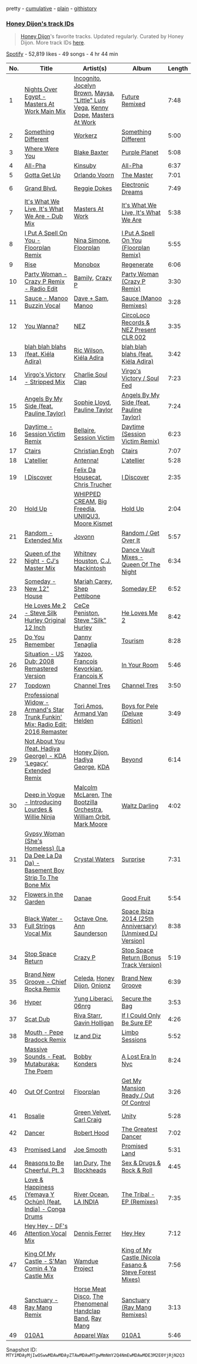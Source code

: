 pretty - [cumulative](/playlists/cumulative/37i9dQZF1DWTYPRTIhI2jZ.md) - [plain](/playlists/plain/37i9dQZF1DWTYPRTIhI2jZ) - [githistory](https://github.githistory.xyz/mackorone/spotify-playlist-archive/blob/main/playlists/plain/37i9dQZF1DWTYPRTIhI2jZ)

### [Honey Dijon's track IDs](https://open.spotify.com/playlist/37i9dQZF1DWTYPRTIhI2jZ)

> <a href="spotify:artist:0XfQBWgzisaS9ltDV9bXAS">Honey Dijon</a>'s favorite tracks\. Updated regularly\. Curated by Honey Dijon\. More track IDs <a href="spotify:genre:track\_id">here</a>.

[Spotify](https://open.spotify.com/user/spotify) - 52,819 likes - 49 songs - 4 hr 44 min

| No. | Title | Artist(s) | Album | Length |
|---|---|---|---|---|
| 1 | [Nights Over Egypt \- Masters At Work Main Mix](https://open.spotify.com/track/12zzhQCnWxYoLdWUFgchG2) | [Incognito](https://open.spotify.com/artist/5moJNCJeiNwuQAhDLJXULs), [Jocelyn Brown](https://open.spotify.com/artist/2ga5ADaBpljQ3YrCh99ZMq), [Maysa](https://open.spotify.com/artist/6O67GI6ayhWHyFmOOJRLEq), ["Little" Luis Vega](https://open.spotify.com/artist/6yAj22p2E4Gk1eevP8oOho), [Kenny Dope](https://open.spotify.com/artist/1TrfxjXu8quyDw05p2bacX), [Masters At Work](https://open.spotify.com/artist/5Fkj0k7EPUhIsESSIEA9f1) | [Future Remixed](https://open.spotify.com/album/0IMvU6xwpYKdc8tP3n8LI8) | 7:48 |
| 2 | [Something Different](https://open.spotify.com/track/5gX7AEGXahevO0PnmWBBzC) | [Workerz](https://open.spotify.com/artist/07riTLXllSE9JOTMOkwPMb) | [Something Different](https://open.spotify.com/album/5TfZcN430So0UJLLdV9XRI) | 5:00 |
| 3 | [Where Were You](https://open.spotify.com/track/6jm98tVTld0ynxrVeJApdP) | [Blake Baxter](https://open.spotify.com/artist/3ZKUeqiV2UX5sKhOipqw1h) | [Purple Planet](https://open.spotify.com/album/6qv6hIPggiItYOVNSMcs7c) | 5:08 |
| 4 | [All\-Pha](https://open.spotify.com/track/5inC7FEroUMMrclA23U9UP) | [Kinsuby](https://open.spotify.com/artist/0Y9cni6xt2NiGBhINp9vJh) | [All\-Pha](https://open.spotify.com/album/3ZaBPZLjJuBgvcgZRpc7Vs) | 6:37 |
| 5 | [Gotta Get Up](https://open.spotify.com/track/1AYORYRA0YWllNtvHS77IM) | [Orlando Voorn](https://open.spotify.com/artist/4Kv4vEaYZEcrJoXqeMpN2u) | [The Master](https://open.spotify.com/album/5wUX4RN9vc8rwFjuFNZBuH) | 7:01 |
| 6 | [Grand Blvd.](https://open.spotify.com/track/44XfJsyur26ZktVU1PWmHg) | [Reggie Dokes](https://open.spotify.com/artist/3Tlb20Fc21tarAIsgPR7PH) | [Electronic Dreams](https://open.spotify.com/album/4dJEvYCwVYpdcAwE5JpVbg) | 7:49 |
| 7 | [It's What We Live, It's What We Are \- Dub Mix](https://open.spotify.com/track/0U3GUs2KULUGxmFzURA6f1) | [Masters At Work](https://open.spotify.com/artist/5Fkj0k7EPUhIsESSIEA9f1) | [It's What We Live, It's What We Are](https://open.spotify.com/album/1XXdIzAfbIvaXR09NAs6ey) | 5:38 |
| 8 | [I Put A Spell On You \- Floorplan Remix](https://open.spotify.com/track/0q64O7oM5jsEQEv5hXXWfE) | [Nina Simone](https://open.spotify.com/artist/7G1GBhoKtEPnP86X2PvEYO), [Floorplan](https://open.spotify.com/artist/0RBnTX5xoVa1bDYt9Qbies) | [I Put A Spell On You \(Floorplan Remix\)](https://open.spotify.com/album/446i3PgslORjpU0i7eKv9U) | 5:55 |
| 9 | [Rise](https://open.spotify.com/track/7zHNeQIRjK4oipgRLg7LFI) | [Monobox](https://open.spotify.com/artist/3t68pcz7yvlSVv14TfvfCh) | [Regenerate](https://open.spotify.com/album/4LDWb29mGYcTq1tPitDTFr) | 6:06 |
| 10 | [Party Woman \- Crazy P Remix \- Radio Edit](https://open.spotify.com/track/5pzDUAOgD90EzFxrIV181m) | [Bamily](https://open.spotify.com/artist/6oMh7pGcBIgfpdKKUHmJAy), [Crazy P](https://open.spotify.com/artist/6jOz2B9qeID4dLP1o8bFGf) | [Party Woman \(Crazy P Remix\)](https://open.spotify.com/album/04UFwo4ylbMJuk2EKfapUg) | 3:30 |
| 11 | [Sauce \- Manoo Buzzin Vocal](https://open.spotify.com/track/6Ye8UVCEGyZm2tvNkGE2tx) | [Dave + Sam](https://open.spotify.com/artist/5C7HgyosSspofglYFe2UZf), [Manoo](https://open.spotify.com/artist/0SWJzERYiO2LLxoUqMXDsz) | [Sauce \(Manoo Remixes\)](https://open.spotify.com/album/2NcBxxI4KSaaBZ4rifx1hT) | 3:28 |
| 12 | [You Wanna?](https://open.spotify.com/track/6BRJxAgTCr7zCOmTkZuY2Q) | [NEZ](https://open.spotify.com/artist/2Mwy2BwAUT3WU1cZa3pvEW) | [CircoLoco Records & NEZ Present CLR 002](https://open.spotify.com/album/2wAuDx3TtAOyhk0cGMjv5C) | 3:35 |
| 13 | [blah blah blahs \(feat\. Kiéla Adira\)](https://open.spotify.com/track/6cGu86LLLK03HpX3ERgiBk) | [Ric Wilson](https://open.spotify.com/artist/34zbMuAgXxsgqnGXSxWvCR), [Kiéla Adira](https://open.spotify.com/artist/4yd2a7A5sVp0QEzPQASBkY) | [blah blah blahs \(feat\. Kiéla Adira\)](https://open.spotify.com/album/3TViEls6ZkPMYErrmuHeI4) | 3:42 |
| 14 | [Virgo's Victory \- Stripped Mix](https://open.spotify.com/track/790sFZH3iYe3D4x1u8QPlf) | [Charlie Soul Clap](https://open.spotify.com/artist/4R1FbGcLzUd1poeNQXIb8o) | [Virgo's Victory / Soul Fed](https://open.spotify.com/album/78HMlEQW4ELyT1rjR11VBN) | 7:23 |
| 15 | [Angels By My Side \(feat\. Pauline Taylor\)](https://open.spotify.com/track/26ALH0sQXHOEeLDuIth1ZX) | [Sophie Lloyd](https://open.spotify.com/artist/6llIdnUsCdswsO6nExQIEF), [Pauline Taylor](https://open.spotify.com/artist/1OBxd0sOELyeO2h9JBKZA1) | [Angels By My Side \(feat\. Pauline Taylor\)](https://open.spotify.com/album/3AxIohtIZVMGMNVoqrl2O3) | 7:24 |
| 16 | [Daytime \- Session Victim Remix](https://open.spotify.com/track/13grsmUXaulKEQbmhYxzfh) | [Bellaire](https://open.spotify.com/artist/6yeeXqk3RxV7l5DxmlXMnw), [Session Victim](https://open.spotify.com/artist/4Hl6TEQAFgH0XrZq4f8okX) | [Daytime \(Session Victim Remix\)](https://open.spotify.com/album/7CxWQmoI3boEXWeh1G2jVv) | 6:23 |
| 17 | [Ctairs](https://open.spotify.com/track/56r3BSxEExeBwj9za8BCFw) | [Christian Engh](https://open.spotify.com/artist/2I3DL5Ue1I3oxlJi2wZ2qX) | [Ctairs](https://open.spotify.com/album/6b32PEGCCSVfnv1x4HskIG) | 7:07 |
| 18 | [L'atellier](https://open.spotify.com/track/30NT3Qo8c1dxchJ9Mnt6Os) | [Antenna!](https://open.spotify.com/artist/1M1JqfU36s2CCNGNCw6Gh4) | [L'atellier](https://open.spotify.com/album/4F06w488Ng2jlvEX4fcuQn) | 5:28 |
| 19 | [I Discover](https://open.spotify.com/track/74oBQ9l3m1Q32dAtQ4zrlb) | [Felix Da Housecat](https://open.spotify.com/artist/4rC8J4M4aOqsQSCP4yoyJI), [Chris Trucher](https://open.spotify.com/artist/5qtuQoZI8KbbCx3hD0MQ5D) | [I Discover](https://open.spotify.com/album/5IxqMn18v2DltVwchiRPpO) | 2:35 |
| 20 | [Hold Up](https://open.spotify.com/track/6AxBhyZDlChhX1lNDGCf0P) | [WHIPPED CREAM](https://open.spotify.com/artist/5CMaNobmJYgXcfiT0zYOwi), [Big Freedia](https://open.spotify.com/artist/2gyv1akuIB9fQvXoGSPaJr), [UNIIQU3](https://open.spotify.com/artist/5aR8qSaApKChlZvzB0Jfpx), [Moore Kismet](https://open.spotify.com/artist/50uPj85gZxHFuFOlNBnnr5) | [Hold Up](https://open.spotify.com/album/6MmeK4J693NFnDma8cBVio) | 2:04 |
| 21 | [Random \- Extended Mix](https://open.spotify.com/track/3VfGpDM0GzjEA0qpnuM6zq) | [Jovonn](https://open.spotify.com/artist/3sxYSXk6nwIqVweh5Lxa9V) | [Random / Get Over It](https://open.spotify.com/album/3zlmKPw9wyDW3tnDatVz4G) | 5:57 |
| 22 | [Queen of the Night \- CJ's Master Mix](https://open.spotify.com/track/5gh3cyv4ljizkkAwdJOzp3) | [Whitney Houston](https://open.spotify.com/artist/6XpaIBNiVzIetEPCWDvAFP), [C.J\. Mackintosh](https://open.spotify.com/artist/0GGvtc3aJtSkuYcfsiN6eC) | [Dance Vault Mixes \- Queen Of The Night](https://open.spotify.com/album/2UhTTYK82jM1cX80cv3cNo) | 6:34 |
| 23 | [Someday \- New 12" House](https://open.spotify.com/track/6XtCgNKqDdbQvS2Tgc2434) | [Mariah Carey](https://open.spotify.com/artist/4iHNK0tOyZPYnBU7nGAgpQ), [Shep Pettibone](https://open.spotify.com/artist/6GOmlO6wisWSbBzBbCCaWv) | [Someday EP](https://open.spotify.com/album/5QjBEb1GwmxGjEaJLfuVWX) | 6:52 |
| 24 | [He Loves Me 2 \- Steve Silk Hurley Original 12 Inch](https://open.spotify.com/track/2iKOc0YdnY4jlJxzZvuFac) | [CeCe Peniston](https://open.spotify.com/artist/5UoVLCWzOKMIJ9iioof9OD), [Steve "Silk" Hurley](https://open.spotify.com/artist/2TzZ6XTFG1p1PAfhl0crDP) | [He Loves Me 2](https://open.spotify.com/album/5ad7oG1DNSvsVYZSWEIOIt) | 8:42 |
| 25 | [Do You Remember](https://open.spotify.com/track/49Pu4A1CXBaOZUoSxL6Cf1) | [Danny Tenaglia](https://open.spotify.com/artist/2tG935baRE4mH8B3saiwbm) | [Tourism](https://open.spotify.com/album/1KSuviqPb3xFjO2dGnvgYh) | 8:28 |
| 26 | [Situation \- US Dub; 2008 Remastered Version](https://open.spotify.com/track/0gHMcWG1AsY8gAEX8lCg5A) | [Yazoo](https://open.spotify.com/artist/1G1mX30GpUJqOr1QU2eBSs), [Francois Kevorkian](https://open.spotify.com/artist/30ZqCPhfRzzWcgIbXrbHnU), [Francois K](https://open.spotify.com/artist/2Y9THkKdfe8FfoHAyOY4Tv) | [In Your Room](https://open.spotify.com/album/5YlCHiZn44igfoWNFjP48v) | 5:46 |
| 27 | [Topdown](https://open.spotify.com/track/56dDonzTxrZKWuVDqUOYGd) | [Channel Tres](https://open.spotify.com/artist/4cUkGQyhLFqKHBtL58HYVp) | [Channel Tres](https://open.spotify.com/album/4pbf36fsCW0oe7myRLZEtz) | 3:50 |
| 28 | [Professional Widow \- Armand's Star Trunk Funkin' Mix; Radio Edit; 2016 Remaster](https://open.spotify.com/track/0MT7RXj7XwkyvA0e05fgo6) | [Tori Amos](https://open.spotify.com/artist/1KsASRNugxU85T0u6zSg32), [Armand Van Helden](https://open.spotify.com/artist/3cQA9WH8liZfeja1DxcDYE) | [Boys for Pele \(Deluxe Edition\)](https://open.spotify.com/album/7vuSTl6tuWg0CQdmfphkFQ) | 3:49 |
| 29 | [Not About You \(feat\. Hadiya George\) \- KDA 'Legacy' Extended Remix](https://open.spotify.com/track/3E3i9HPozXn5JS0yw6AJJR) | [Honey Dijon](https://open.spotify.com/artist/0XfQBWgzisaS9ltDV9bXAS), [Hadiya George](https://open.spotify.com/artist/1KbGFGECxJ5p23kuYlJ6l9), [KDA](https://open.spotify.com/artist/3EK3opK9Hp93HJjBPupzfg) | [Beyond](https://open.spotify.com/album/18JBpOIceZJGCryQXiv98d) | 6:14 |
| 30 | [Deep in Vogue \- Introducing Lourdes & Willie Ninja](https://open.spotify.com/track/5cuAVhV0nGjImPZXBy9Tvt) | [Malcolm McLaren](https://open.spotify.com/artist/4ihCM8I0fpWodgjo0mTlhZ), [The Bootzilla Orchestra](https://open.spotify.com/artist/7oNW0FHu1FMVPZPtyRzGpB), [William Orbit](https://open.spotify.com/artist/2AHGrNDMKFi8rHqQ8kJqfl), [Mark Moore](https://open.spotify.com/artist/4fJ5WogukabgmWKLAN3x9o) | [Waltz Darling](https://open.spotify.com/album/1T6VXkSGLyGwJ1l0555IBb) | 4:02 |
| 31 | [Gypsy Woman \(She's Homeless\) \(La Da Dee La Da Da\) \- Basement Boy Strip To The Bone Mix](https://open.spotify.com/track/1SShxVVBeZBCY7WddnksPz) | [Crystal Waters](https://open.spotify.com/artist/2sd9Q3r0Jhqpe3w9WVuG43) | [Surprise](https://open.spotify.com/album/7MtJHdiKmt3Gbus6oyXhy1) | 7:31 |
| 32 | [Flowers in the Garden](https://open.spotify.com/track/2Ifg03RHgt5TrQqzDeptak) | [Danae](https://open.spotify.com/artist/4XGbImQ57lk6FWLIWYpOWM) | [Good Fruit](https://open.spotify.com/album/6er8gruMsQlDjv3ICkVkH2) | 5:54 |
| 33 | [Black Water \- Full Strings Vocal Mix](https://open.spotify.com/track/4GGjMkxZiV3Z7KqxcIMZJQ) | [Octave One](https://open.spotify.com/artist/0CRfAs5qmkRgw9x9etNGqH), [Ann Saunderson](https://open.spotify.com/artist/7IItD0N1A3unbTmcIzsCEK) | [Space Ibiza 2014 \(25th Anniversary\) \[Unmixed DJ Version\]](https://open.spotify.com/album/6Un9KGv9hSJYnxKSxl2Txf) | 8:38 |
| 34 | [Stop Space Return](https://open.spotify.com/track/6Bpxv5xnrvR4O0NNyKnFNL) | [Crazy P](https://open.spotify.com/artist/6jOz2B9qeID4dLP1o8bFGf) | [Stop Space Return \(Bonus Track Version\)](https://open.spotify.com/album/0qbOLcrwhleEUBu3OpEVyy) | 5:19 |
| 35 | [Brand New Groove \- Chief Rocka Remix](https://open.spotify.com/track/1qTWOL5MBYRTQuuYTM99k7) | [Celeda](https://open.spotify.com/artist/6eOBEYGx9M4t87osYMIakb), [Honey Dijon](https://open.spotify.com/artist/0XfQBWgzisaS9ltDV9bXAS), [Onionz](https://open.spotify.com/artist/4qZ6pzJX1b6pJqpzcnbgxR) | [Brand New Groove](https://open.spotify.com/album/3znHP6GsHpD6KMfH7VTy60) | 6:39 |
| 36 | [Hyper](https://open.spotify.com/track/0N4wR3gRwTfPM0XFazyRAA) | [Yung Liberaci](https://open.spotify.com/artist/0dl9e7W2rVoVrly9H7v2m9), [06nrg](https://open.spotify.com/artist/7e8xbaRmSfTGVhXmjNTE5W) | [Secure the Bag](https://open.spotify.com/album/5Hy3N4N8sUWeI23ksUR2Q7) | 3:53 |
| 37 | [Scat Dub](https://open.spotify.com/track/73u3N5QHRwsBE8XBYk1l1s) | [Riva Starr](https://open.spotify.com/artist/1TRFAJu3Cw64APToZaGk9D), [Gavin Holligan](https://open.spotify.com/artist/0EfVhAv1nX6p0gQg7a3fD3) | [If I Could Only Be Sure EP](https://open.spotify.com/album/2tD7O24rVCtgy4kb4uiQxo) | 4:26 |
| 38 | [Mouth \- Pepe Bradock Remix](https://open.spotify.com/track/1L7588Rq7oVuIEbxrBAuoP) | [Iz and Diz](https://open.spotify.com/artist/1HjRxRdkdY1g7EMtCJDxNE) | [Limbo Sessions](https://open.spotify.com/album/0aKLpqvIXJMXbpVGIFLhpZ) | 5:52 |
| 39 | [Massive Sounds \- Feat\. Mutaburaka: The Poem](https://open.spotify.com/track/6dWo3eRydbXArP9mrvq3Si) | [Bobby Konders](https://open.spotify.com/artist/1AEHGLRSBHwSr4VmU7IOXj) | [A Lost Era In Nyc](https://open.spotify.com/album/7aR0QhgWSvGmi0KpFpLhup) | 8:24 |
| 40 | [Out Of Control](https://open.spotify.com/track/2Y4pNJouHZPhcClDm8YeIR) | [Floorplan](https://open.spotify.com/artist/0RBnTX5xoVa1bDYt9Qbies) | [Get My Mansion Ready / Out Of Control](https://open.spotify.com/album/1QNVFPS5uxSlxdyfcyWJch) | 3:26 |
| 41 | [Rosalie](https://open.spotify.com/track/0POKb9bRtYVqGBsN0LkitJ) | [Green Velvet](https://open.spotify.com/artist/3ABaec4jjl95VqmG1iD4k2), [Carl Craig](https://open.spotify.com/artist/17dbJyUCrxh4I7iyUrjaHU) | [Unity](https://open.spotify.com/album/2tnp4E6kHfsp6IPajpOH2b) | 5:28 |
| 42 | [Dancer](https://open.spotify.com/track/47L7EinVbbEBraJE0MMnW9) | [Robert Hood](https://open.spotify.com/artist/5ipQlfnpRCtyOuhYqvPvQ8) | [The Greatest Dancer](https://open.spotify.com/album/2TVb3PnbULiYIxHr4Oje9P) | 7:02 |
| 43 | [Promised Land](https://open.spotify.com/track/796T2ROxTNibXRjVhjSzCa) | [Joe Smooth](https://open.spotify.com/artist/4BIamAD25vwYldaOWTEsXd) | [Promised Land](https://open.spotify.com/album/1oyrymxXmhE2NaYczhS6NR) | 5:31 |
| 44 | [Reasons to Be Cheerful, Pt\. 3](https://open.spotify.com/track/5bfAtR5Lq43JM7brcXo3fp) | [Ian Dury](https://open.spotify.com/artist/5PFSmueeFLrjYXqn3agenn), [The Blockheads](https://open.spotify.com/artist/52jfQPouCIphLVi3FqGa7x) | [Sex & Drugs & Rock & Roll](https://open.spotify.com/album/24UJdk5DtKtLdr6TqOgceR) | 4:45 |
| 45 | [Love & Happiness \(Yemaya Y Ochùn\) \[feat\. India\] \- Conga Drums](https://open.spotify.com/track/7qXmRFFi7159jJus33SGaC) | [River Ocean](https://open.spotify.com/artist/07cAb715kzeqA6rVa0hh58), [LA INDIA](https://open.spotify.com/artist/3NIZFmehJM8YiGpCdihlck) | [The Tribal \- EP \(Remixes\)](https://open.spotify.com/album/0zJyxO4jsvtADO6fyt4wdo) | 7:35 |
| 46 | [Hey Hey \- DF's Attention Vocal Mix](https://open.spotify.com/track/0dtqhkyuEf8xbDsTTPbp3C) | [Dennis Ferrer](https://open.spotify.com/artist/0MGTHZpAGf7isSfw8yMIoi) | [Hey Hey](https://open.spotify.com/album/4UfBOwzR1AD8gHXGEDtpQC) | 7:12 |
| 47 | [King Of My Castle \- S'Man Comin 4 Ya Castle Mix](https://open.spotify.com/track/0cLqR666PxqdsD67Ac5eoU) | [Wamdue Project](https://open.spotify.com/artist/2U33UlGhnPqg3B5xJTn3zm) | [King of My Castle \(Nicola Fasano & Steve Forest Mixes\)](https://open.spotify.com/album/6eByIeUUsFaJwFk2ZSAp1v) | 7:56 |
| 48 | [Sanctuary \- Ray Mang Remix](https://open.spotify.com/track/2qCAGgYyAMiP2QN5R6f8F1) | [Horse Meat Disco](https://open.spotify.com/artist/5MnToV7aAt2Zy9ag3DAsna), [The Phenomenal Handclap Band](https://open.spotify.com/artist/4S8UOAApPhwz9WcVOj13VO), [Ray Mang](https://open.spotify.com/artist/5QfdDWfSLE8qbMDIJgCTy2) | [Sanctuary \(Ray Mang Remixes\)](https://open.spotify.com/album/5m4s0tahx35ixA0gBVtlFr) | 3:13 |
| 49 | [010A1](https://open.spotify.com/track/5iaEvAQRKNE2AFB9i767bs) | [Apparel Wax](https://open.spotify.com/artist/2nlNttZvT9FlaPBIP1H4Io) | [010A1](https://open.spotify.com/album/7a1mNBO9s2XfdvWegs9yep) | 5:46 |

Snapshot ID: `MTY1MDAyMjIwOSwwMDAwMDAyZTAwMDAwMTgwMmNmY2Q4NmEwMDAwMDE3M2E0YjRjN2Q3`
